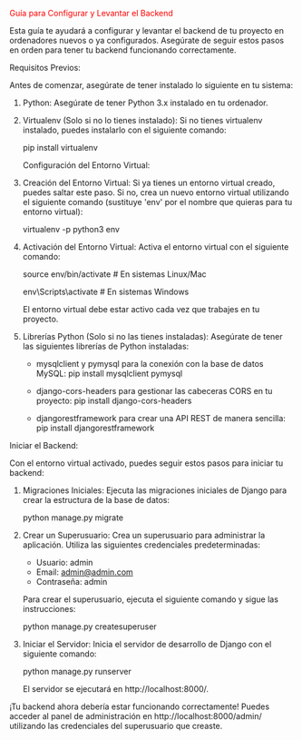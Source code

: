 <span style="color: red"> Guía para Configurar y Levantar el Backend </span>

Esta guía te ayudará a configurar y levantar el backend de tu proyecto en ordenadores nuevos o ya configurados. Asegúrate de seguir estos pasos en orden para tener tu backend funcionando correctamente.

Requisitos Previos:

Antes de comenzar, asegúrate de tener instalado lo siguiente en tu sistema:

1. Python: Asegúrate de tener Python 3.x instalado en tu ordenador.

2. Virtualenv (Solo si no lo tienes instalado): Si no tienes virtualenv instalado, puedes instalarlo con el siguiente comando:
   
   pip install virtualenv

   Configuración del Entorno Virtual:

1. Creación del Entorno Virtual: Si ya tienes un entorno virtual creado, puedes saltar este paso. Si no, crea un nuevo entorno virtual utilizando el siguiente comando (sustituye 'env' por el nombre que quieras para tu entorno virtual):

   virtualenv -p python3 env

2. Activación del Entorno Virtual: Activa el entorno virtual con el siguiente comando:

   source env/bin/activate   # En sistemas Linux/Mac
   
   env\Scripts\activate      # En sistemas Windows

   El entorno virtual debe estar activo cada vez que trabajes en tu proyecto.

4. Librerías Python (Solo si no las tienes instaladas): Asegúrate de tener las siguientes librerías de Python instaladas:

   - mysqlclient y pymysql para la conexión con la base de datos MySQL:
     pip install mysqlclient pymysql

   - django-cors-headers para gestionar las cabeceras CORS en tu proyecto:
     pip install django-cors-headers

   - djangorestframework para crear una API REST de manera sencilla:
     pip install djangorestframework

Iniciar el Backend:

Con el entorno virtual activado, puedes seguir estos pasos para iniciar tu backend:

1. Migraciones Iniciales: Ejecuta las migraciones iniciales de Django para crear la estructura de la base de datos:

   python manage.py migrate

2. Crear un Superusuario: Crea un superusuario para administrar la aplicación. Utiliza las siguientes credenciales predeterminadas:

   - Usuario: admin
   - Email: admin@admin.com
   - Contraseña: admin

   Para crear el superusuario, ejecuta el siguiente comando y sigue las instrucciones:

   python manage.py createsuperuser

3. Iniciar el Servidor: Inicia el servidor de desarrollo de Django con el siguiente comando:

   python manage.py runserver

   El servidor se ejecutará en http://localhost:8000/.

¡Tu backend ahora debería estar funcionando correctamente! Puedes acceder al panel de administración en http://localhost:8000/admin/ utilizando las credenciales del superusuario que creaste.
